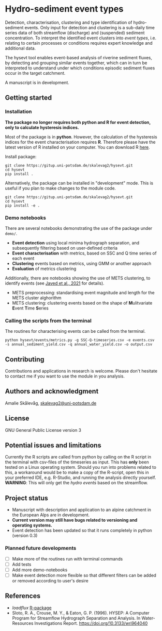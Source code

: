 # Hydro-sediment event types

Detection, characterisation, clustering and type identification of hydro-sediment events. Only input for detection and clustering is a sub-daily time series data of both streamflow (discharge) and (suspended) sediment concentration. To interpret the identified event clusters into *event types*, i.e. relating to certain processes or conditions requires expert knowledge and additional data.

The hysevt tool enables event-based analysis of riverine sediment fluxes, by detecting and grouping similar events together, which can in turn be interpreted to understand under which conditions episodic sediment fluxes occur in the target catchment.

A manuscript is in development.

## Getting started

### Installation
**The package no longer requires both python and R for event detection, only to calculate hysteresis indices.**

Most of the package is in **python**. However, the calculation of the hysteresis indices for the event characterisation requires **R**. Therefore please have the latest version of R installed on your computer. You can download R [here](https://cran.r-project.org).

Install package:
```
git clone https://gitup.uni-potsdam.de/skalevag2/hysevt.git
cd hysevt
pip install .
```

Alternatively, the package can be installed in "development" mode. This is useful if you plan to make changes to the module code.
```
git clone https://gitup.uni-potsdam.de/skalevag2/hysevt.git
cd hysevt
pip install -e .
```

### Demo notebooks
There are several notebooks demonstrating the use of the package under `demo/`.

- **Event detection** using local minima hydrograph separation, and subsequently filtering based on user-defined criteria
- **Event characterisation** with metrics, based on SSC and Q time series of each event
- **Clustering** events based on metrics, using GMM or another approach
- **Evaluation** of metrics clustering

Additionally, there are notebooks showing the use of METS clustering, to identify events (see [Javed et al., 2021](https://doi.org/10.1016/j.jhydrol.2020.125802) for details).

- METS preprocessing: standardising event magnitude and length for the METS cluster alghorithm
- METS clustering: clustering events based on the shape of **M**ulitvariate **E**vent **T**ime **S**eries

### Calling the scripts from the terminal
The routines for characterising events can be called from the terminal.

```
python hysevt/events/metrics.py -g SSC-Q-timeseries.csv -e events.csv -s annual_sediment_yield.csv -q annual_water_yield.csv -o output.csv
```


## Contributing
Contributions and applications in research is welcome. Please don't hesitate to contact me if you want to use the module in you analysis.

## Authors and acknowledgment
Amalie Skålevåg, skalevag2@uni-potsdam.de

## License
GNU General Public License version 3


## Potential issues and limitations
Currently the R scripts are called from python by calling on the R script in the terminal with csv-files of the timeseries as input. This has **only** been tested on a Linux operating system. Should you run into problems related to this, a workaround would be to make a copy of the R-script, open this in your preferred IDE, e.g. R-Studio, and running the analysis directly yourself. **WARNING**: This will only get the *hydro events* based on the streamflow. 


## Project status

- Manuscript with description and application to an alpine catchment in the European Alps are in development.
- **Current version may still have bugs related to versioning and operating systems.**
- Event detection has been updated so that it runs completely in python (version 0.3)


### Planned future developments

-[ ] Make more of the routines run with terminal commands
-[ ] Add tests
-[ ] Add more demo-notebooks
-[ ] Make event detection more flexible so that different filters can be added or removed according to user's desire

## References

- *loadflux* [R-package](atsyplenkov.github.io/loadflux)
- Sloto, R. A., Crouse, M. Y., & Eaton, G. P. (1996). HYSEP: A Computer Program for Streamflow Hydrograph Separation and Analysis. In Water-Resources Investigations Report. https://doi.org/10.3133/wri964040
